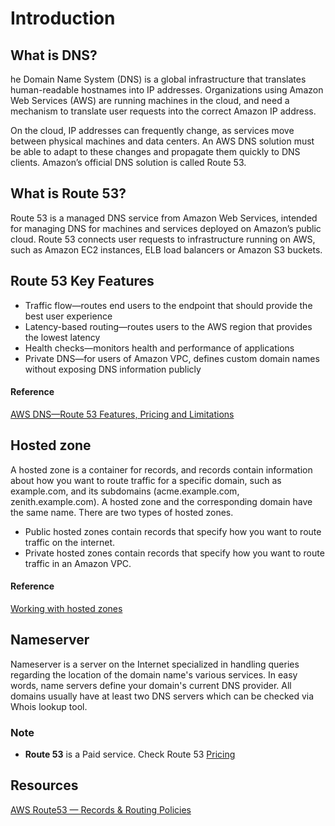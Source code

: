 # Introduction
## What is DNS?
he Domain Name System (DNS) is a global infrastructure that translates human-readable hostnames into IP addresses. Organizations using Amazon Web Services (AWS) are running machines in the cloud, and need a mechanism to translate user requests into the correct Amazon IP address.

On the cloud, IP addresses can frequently change, as services move between physical machines and data centers. An AWS DNS solution must be able to adapt to these changes and propagate them quickly to DNS clients. Amazon’s official DNS solution is called Route 53.
## What is Route 53?
Route 53 is a managed DNS service from Amazon Web Services, intended for managing DNS for machines and services deployed on Amazon’s public cloud. Route 53 connects user requests to infrastructure running on AWS, such as Amazon EC2 instances, ELB load balancers or Amazon S3 buckets.
## Route 53 Key Features
- Traffic flow—routes end users to the endpoint that should provide the best user experience
- Latency-based routing—routes users to the AWS region that provides the lowest latency
- Health checks—monitors health and performance of applications
- Private DNS—for users of Amazon VPC, defines custom domain names without exposing DNS information publicly
#### Reference
[AWS DNS—Route 53 Features, Pricing and Limitations](https://ns1.com/resources/aws-dns?ns1_gad&utm_medium=ppc&utm_campaign=KB_DSA_Miner&utm_source=adwords&utm_term=&hsa_net=adwords&hsa_acc=2820460118&hsa_mt=b&hsa_ad=460843015360&hsa_src=g&hsa_ver=3&hsa_cam=1455218152&hsa_grp=116479372748&hsa_tgt=dsa-19959388920&hsa_kw=&gclid=CjwKCAiA_eb-BRB2EiwAGBnXXvQDAkWJp_6pkLy_6y6nySt-iJsPsXYAEpx6XscmfHcnlQlMBrQqsBoClaQQAvD_BwE) 

## Hosted zone
A hosted zone is a container for records, and records contain information about how you want to route traffic for a specific domain, such as example.com, and its subdomains (acme.example.com, zenith.example.com). A hosted zone and the corresponding domain have the same name. There are two types of hosted zones.
- Public hosted zones contain records that specify how you want to route traffic on the internet.
- Private hosted zones contain records that specify how you want to route traffic in an Amazon VPC. 

#### Reference
[Working with hosted zones](https://docs.aws.amazon.com/Route53/latest/DeveloperGuide/hosted-zones-working-with.html)


## Nameserver
Nameserver is a server on the Internet specialized in handling queries regarding the location of the domain name's various services. In easy words, name servers define your domain's current DNS provider. All domains usually have at least two DNS servers which can be checked via Whois lookup tool.


### Note
- **Route 53** is a Paid service. Check Route 53 [Pricing](https://aws.amazon.com/route53/pricing/)

## Resources
[AWS Route53 — Records & Routing Policies](https://medium.com/@kumargaurav1247/aws-route53-records-routing-policies-f3657b01ffa2)
